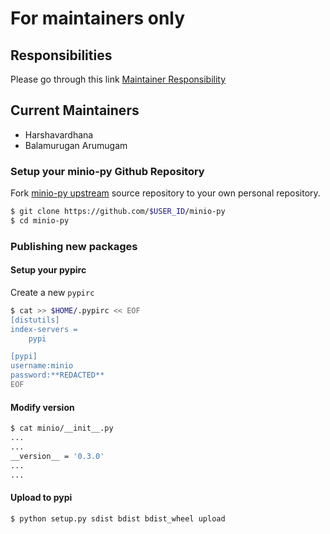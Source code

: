 # For maintainers only

## Responsibilities

Please go through this link [Maintainer Responsibility](https://gist.github.com/abperiasamy/f4d9b31d3186bbd26522)

## Current Maintainers

- Harshavardhana
- Balamurugan Arumugam

### Setup your minio-py Github Repository

Fork [minio-py upstream](https://github.com/minio/minio-py/fork) source repository to your own personal repository.
```bash
$ git clone https://github.com/$USER_ID/minio-py
$ cd minio-py
```

### Publishing new packages

#### Setup your pypirc

Create a new `pypirc`

```bash
$ cat >> $HOME/.pypirc << EOF
[distutils]
index-servers =
    pypi

[pypi]
username:minio
password:**REDACTED**
EOF

```

#### Modify version

```bash
$ cat minio/__init__.py
...
...
__version__ = '0.3.0'
...
...

```

#### Upload to pypi

```bash
$ python setup.py sdist bdist bdist_wheel upload
```